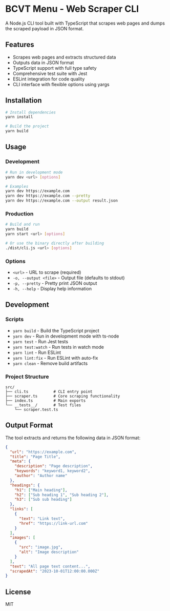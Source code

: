 # BCVT Menu - Web Scraper CLI

A Node.js CLI tool built with TypeScript that scrapes web pages and dumps the scraped payload in JSON format.

## Features

- Scrapes web pages and extracts structured data
- Outputs data in JSON format
- TypeScript support with full type safety
- Comprehensive test suite with Jest
- ESLint integration for code quality
- CLI interface with flexible options using yargs

## Installation

```bash
# Install dependencies
yarn install

# Build the project
yarn build
```

## Usage

### Development

```bash
# Run in development mode
yarn dev <url> [options]

# Examples
yarn dev https://example.com
yarn dev https://example.com --pretty
yarn dev https://example.com --output result.json
```

### Production

```bash
# Build and run
yarn build
yarn start <url> [options]

# Or use the binary directly after building
./dist/cli.js <url> [options]
```

### Options

- `<url>` - URL to scrape (required)
- `-o, --output <file>` - Output file (defaults to stdout)
- `-p, --pretty` - Pretty print JSON output
- `-h, --help` - Display help information

## Development

### Scripts

- `yarn build` - Build the TypeScript project
- `yarn dev` - Run in development mode with ts-node
- `yarn test` - Run Jest tests
- `yarn test:watch` - Run tests in watch mode
- `yarn lint` - Run ESLint
- `yarn lint:fix` - Run ESLint with auto-fix
- `yarn clean` - Remove build artifacts

### Project Structure

```
src/
├── cli.ts           # CLI entry point
├── scraper.ts       # Core scraping functionality
├── index.ts         # Main exports
└── __tests__/       # Test files
    └── scraper.test.ts
```

## Output Format

The tool extracts and returns the following data in JSON format:

```json
{
  "url": "https://example.com",
  "title": "Page Title",
  "meta": {
    "description": "Page description",
    "keywords": "keyword1, keyword2",
    "author": "Author name"
  },
  "headings": {
    "h1": ["Main heading"],
    "h2": ["Sub heading 1", "Sub heading 2"],
    "h3": ["Sub sub heading"]
  },
  "links": [
    {
      "text": "Link text",
      "href": "https://link-url.com"
    }
  ],
  "images": [
    {
      "src": "image.jpg",
      "alt": "Image description"
    }
  ],
  "text": "All page text content...",
  "scrapedAt": "2023-10-01T12:00:00.000Z"
}
```

## License

MIT 